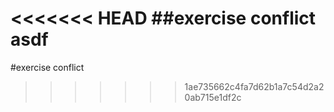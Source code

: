 <<<<<<< HEAD
##exercise conflict
asdf
=======
#exercise conflict
>>>>>>> 1ae735662c4fa7d62b1a7c54d2a20ab715e1df2c
